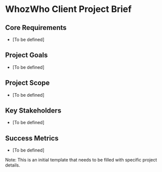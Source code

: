 # WhozWho Client Project Brief

## Core Requirements
- [To be defined]

## Project Goals
- [To be defined]

## Project Scope
- [To be defined]

## Key Stakeholders
- [To be defined]

## Success Metrics
- [To be defined]

Note: This is an initial template that needs to be filled with specific project details. 